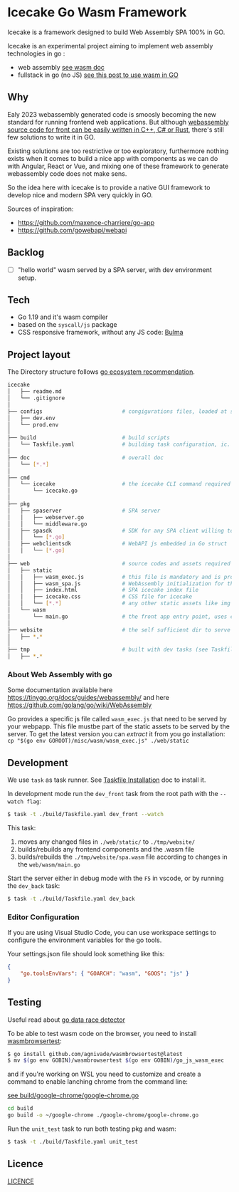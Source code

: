 # Icecake Go Wasm Framework

Icecake is a framework designed to build Web Assembly SPA 100% in GO.

Icecake is an experimental project aiming to implement web assembly technologies in go :
- web assembly [see wasm doc](https://developer.mozilla.org/fr/docs/WebAssembly)
- fullstack in go (no JS) [see this post to use wasm in GO](https://tutorialedge.net/golang/writing-frontend-web-framework-webassembly-go/)

## Why

Ealy 2023 webassembly generated code is smoosly becoming the new standard for running frontend web applications. But although [webassembly source code for front can be easily written in C++, C# or Rust](https://www.webassemblyman.com/webassembly_front_end_web_development.html), there's still few solutions to write it in GO.

Existing solutions are too restrictive or too exploratory, furthermore nothing exists when it comes to build a nice app with components as we can do with Angular, React or Vue, and mixing one of these framework to generate webassembly code does not make sens.

So the idea here with icecake is to provide a native GUI framework to develop nice and modern SPA very quickly in GO.

Sources of inspiration: 
- https://github.com/maxence-charriere/go-app
- https://github.com/gowebapi/webapi

## Backlog

- [ ] "hello world" wasm served by a SPA server, with dev environment setup.

## Tech

- Go 1.19 and it's wasm compiler
- based on the ``syscall/js`` package
- CSS responsive framework, without any JS code: [Bulma](https://bulma.io/)

## Project layout

The Directory structure follows [go ecosystem recommendation](https://github.com/golang-standards/project-layout).

```bash
icecake
│   ├── readme.md
│   └── .gitignore
│
├── configs                         # congigurations files, loaded at server startup
│   ├── dev.env                 
│   └── prod.env          
│
├── build                           # build scripts
│   └── Taskfile.yaml               # building task configuration, ic. autobuild the front
│
├── doc                             # overall doc
│   └── [*.*]                       
│
├── cmd
│   └── icecake                     # the icecake CLI command required to run the SPA server
│       └── icecake.go          
│
├── pkg
│   ├── spaserver                   # SPA server 
│   │   ├── webserver.go                   
│   │   └── middleware.go                   
│   ├── spasdk                      # SDK for any SPA client willing to call SPA APIs
│   │   └── [*.go]                   
│   ├── webclientsdk                # WebAPI js embedded in Go struct
│   │   └── [*.go]                   
│
├── web                             # source codes and assets required by the front, even server side described in the go file
│   ├── static
│   │   ├── wasm_exec.js            # this file is mandatory and is provided by the go compiler
│   │   ├── wasm_spa.js             # WebAssembly initialization for this app
│   │   ├── index.html              # SPA icecake index file
│   │   ├── icecake.css             # CSS file for icecake
│   │   └── [*.*]                   # any other static assets like img
│   └── wasm
│       └── main.go                 # the front app entry point, uses components
│
├── website                         # the self sufficient dir to serve the app in production, built with prod tasks (see Taskfile.yaml)
│   ├── *.*
│
├── tmp                             # built with dev tasks (see Taskfile.yaml)
│   ├── *.*

```

### About Web Assembly with go

Some documentation available here https://tinygo.org/docs/guides/webassembly/ and here https://github.com/golang/go/wiki/WebAssembly

Go provides a specific js file called `wasm_exec.js` that need to be served by your webpapp. This file mustbe part of the static assets to be served by the server. To get the latest version you can _extract_ it from you go installation: `cp "$(go env GOROOT)/misc/wasm/wasm_exec.js" ./web/static`

## Development

We use ``task`` as task runner. See [Taskfile Installation](https://taskfile.dev/installation/) doc to install it.

In development mode run the `dev_front` task from the root path with the `--watch flag`:

```bash
$ task -t ./build/Taskfile.yaml dev_front --watch
```

This task:
1. moves any changed files in ``./web/static/`` to ``./tmp/website/``
1. builds/rebuilds any frontend components and the .wasm file
1. builds/rebuilds the ``./tmp/website/spa.wasm`` file according to changes in the ``web/wasm/main.go``

Start the server either in debug mode with the `F5` in vscode, or by running the `dev_back` task:

```bash
$ task -t ./build/Taskfile.yaml dev_back
```

### Editor Configuration

If you are using Visual Studio Code, you can use workspace settings to configure the environment variables for the go tools.

Your settings.json file should look something like this:

```json
{
    "go.toolsEnvVars": { "GOARCH": "wasm", "GOOS": "js" }
}
```

## Testing

Useful read about [go data race detector](https://go.dev/doc/articles/race_detector#How_To_Use)

To be able to test wasm code on the browser, you need to install [wasmbrowsertest](https://github.com/agnivade/wasmbrowsertest):

```bash
$ go install github.com/agnivade/wasmbrowsertest@latest
$ mv $(go env GOBIN)/wasmbrowsertest $(go env GOBIN)/go_js_wasm_exec
```

and if you're working on WSL you need to customize and create a command to enable lanching chrome from the command line:

[see build/google-chrome/google-chrome.go](./build/google-chrome/google-chrome.go)

```bash
cd build
go build -o ~/google-chrome ./google-chrome/google-chrome.go
```

Run the `unit_test` task to run both testing pkg and wasm:

```bash
$ task -t ./build/Taskfile.yaml unit_test
```

## Licence

[LICENCE](LICENCE)
 